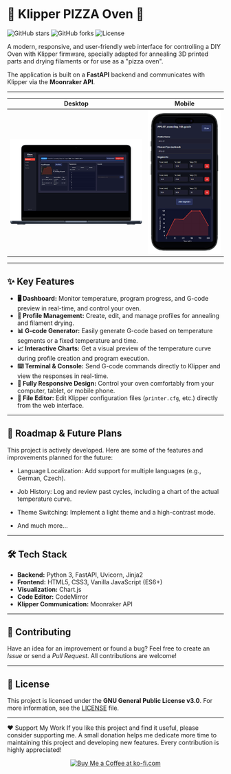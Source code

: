 # 🍕 Klipper PIZZA Oven 🍕

![GitHub stars](https://img.shields.io/github/stars/tetsu97/klipper-pizza-oven?style=social)
![GitHub forks](https://img.shields.io/github/forks/tetsu97/klipper-pizza-oven?style=social)
![License](https://img.shields.io/github/license/tetsu97/klipper-pizza-oven)

A modern, responsive, and user-friendly web interface for controlling a DIY Oven with Klipper firmware, specially adapted for annealing 3D printed parts and drying filaments or for use as a "pizza oven".

The application is built on a **FastAPI** backend and communicates with Klipper via the **Moonraker API**.

---

| Desktop | Mobile |
| :---: | :---: |
| ![Dashboard View](/docs/images/preview1.png) | ![Profiles View](./docs/images/preview2.png) |

---

## ✨ Key Features

* **🖥️ Dashboard:** Monitor temperature, program progress, and G-code preview in real-time, and control your oven.
* **📂 Profile Management:** Create, edit, and manage profiles for annealing and filament drying.
* **📊 G-code Generator:** Easily generate G-code based on temperature segments or a fixed temperature and time.
* **📈 Interactive Charts:** Get a visual preview of the temperature curve during profile creation and program execution.
* **⌨️ Terminal & Console:** Send G-code commands directly to Klipper and view the responses in real-time.
* **📱 Fully Responsive Design:** Control your oven comfortably from your computer, tablet, or mobile phone.
* **📝 File Editor:** Edit Klipper configuration files (`printer.cfg`, etc.) directly from the web interface.

---

## 🚀 Roadmap & Future Plans

This project is actively developed. Here are some of the features and improvements planned for the future:

* Language Localization: Add support for multiple languages (e.g., German, Czech).

* Job History: Log and review past cycles, including a chart of the actual temperature curve.

* Theme Switching: Implement a light theme and a high-contrast mode.

* And much more...

---

## 🛠️ Tech Stack

* **Backend:** Python 3, FastAPI, Uvicorn, Jinja2
* **Frontend:** HTML5, CSS3, Vanilla JavaScript (ES6+)
* **Visualization:** Chart.js
* **Code Editor:** CodeMirror
* **Klipper Communication:** Moonraker API

---

## 🤝 Contributing

Have an idea for an improvement or found a bug? Feel free to create an *Issue* or send a *Pull Request*. All contributions are welcome!

---

## 📄 License

This project is licensed under the **GNU General Public License v3.0**. For more information, see the [LICENSE](LICENSE) file.

---

❤️ Support My Work
If you like this project and find it useful, please consider supporting me. A small donation helps me dedicate more time to maintaining this project and developing new features. Every contribution is highly appreciated!


<div align="center">
<a href="https://ko-fi.com/tetsu97" target="_blank">
<img src="https://storage.ko-fi.com/cdn/opengraph_assets/default_creator_og/hz_profile_page.png" alt="Buy Me a Coffee at ko-fi.com" style="height: 150px !important; width: auto !important;">
</a>
</div>

